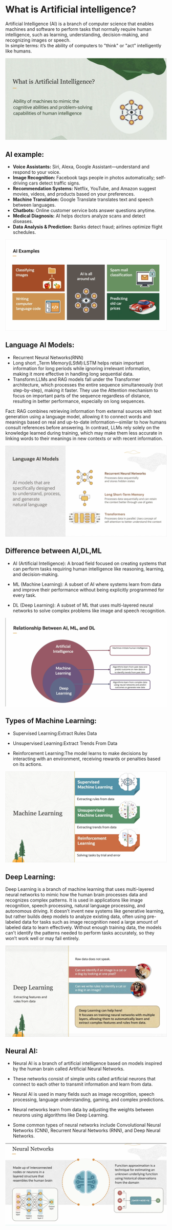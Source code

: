# What is Artificial intelligence?
Artificial Intelligence (AI) is a branch of computer science that enables machines and software to perform tasks that normally require human intelligence, such as learning, understanding, decision-making, and recognizing images or speech.  
In simple terms: it’s the ability of computers to "think" or "act" intelligently like humans.

![AI Images](../images/AI.png)





## AI example:
* **Voice Assistants:** Siri, Alexa, Google Assistant—understand and respond to your voice.
* **Image Recognition:** Facebook tags people in photos automatically; self-driving cars detect traffic signs.
* **Recommendation Systems:** Netflix, YouTube, and Amazon suggest movies, videos, and products based on your preferences.
* **Machine Translation:** Google Translate translates text and speech between languages.
* **Chatbots:** Online customer service bots answer questions anytime.
* **Medical Diagnosis:** AI helps doctors analyze scans and detect diseases.
* **Data Analysis & Prediction:** Banks detect fraud; airlines optimize flight schedules.


![AI](../images/example.png)


## Language AI Models:
*  Recurrent Neural Networks(RNN)
*  Long short _Term Memory(LStM):LSTM helps retain important information for long periods while ignoring irrelevant information, making it more effective in handling long sequential data.
* Transform:LLMs and RAG models fall under the Transformer architecture, which processes the entire sequence simultaneously (not step-by-step), making it faster. They use the Attention mechanism to focus on important parts of the sequence regardless of distance, resulting in better performance, especially on long sequences.





Fact:
RAG combines retrieving information from external sources with text generation using a language model, allowing it to connect words and meanings based on real and up-to-date information—similar to how humans consult references before answering.
In contrast, LLMs rely solely on the knowledge learned during training, which may make them less accurate in linking words to their meanings in new contexts or with recent information.

![language MODEL](../images/language_model.png)



## Difference between AI,DL,ML
* AI (Artificial Intelligence): A broad field focused on creating systems that can perform tasks requiring human intelligence like reasoning, learning, and decision-making.

* ML (Machine Learning): A subset of AI where systems learn from data and improve their performance without being explicitly programmed for every task.

* DL (Deep Learning): A subset of ML that uses multi-layered neural networks to solve complex problems like image and speech recognition.

![Difference](../images/AI,ML,DL.png)


## Types of Machine Learning:

* Supervised Learning:Extract Rules Data

* Unsupervised Learning:Extract Trends From Data

* Reinforcement Learning:The model learns to make decisions by interacting with an environment, receiving rewards or penalties based on its actions.

![Difference](../images/ML.png)



## Deep Learning:
Deep Learning is a branch of machine learning that uses multi-layered neural networks to mimic how the human brain processes data and recognizes complex patterns.
It is used in applications like image recognition, speech processing, natural language processing, and autonomous driving.
It doesn’t invent new systems like generative learning, but rather builds deep models to analyze existing data, often using pre-labeled data for tasks such as image recognition  need a large amount of labeled data to learn effectively. Without enough training data, the models can't identify the patterns needed to perform tasks accurately, so they won’t work well or may fail entirely.

![Deep learning](../images/DL.png)


## Neural AI:
* Neural AI is a branch of artificial intelligence based on models inspired by the human brain called Artificial Neural Networks.

* These networks consist of simple units called artificial neurons that connect to each other to transmit information and learn from data.

* Neural AI is used in many fields such as image recognition, speech processing, language understanding, gaming, and complex predictions.

* Neural networks learn from data by adjusting the weights between neurons using algorithms like Deep Learning.

* Some common types of neural networks include Convolutional Neural Networks (CNN), Recurrent Neural Networks (RNN), and Deep Neural Networks.


![neural](../images/neural.png)
